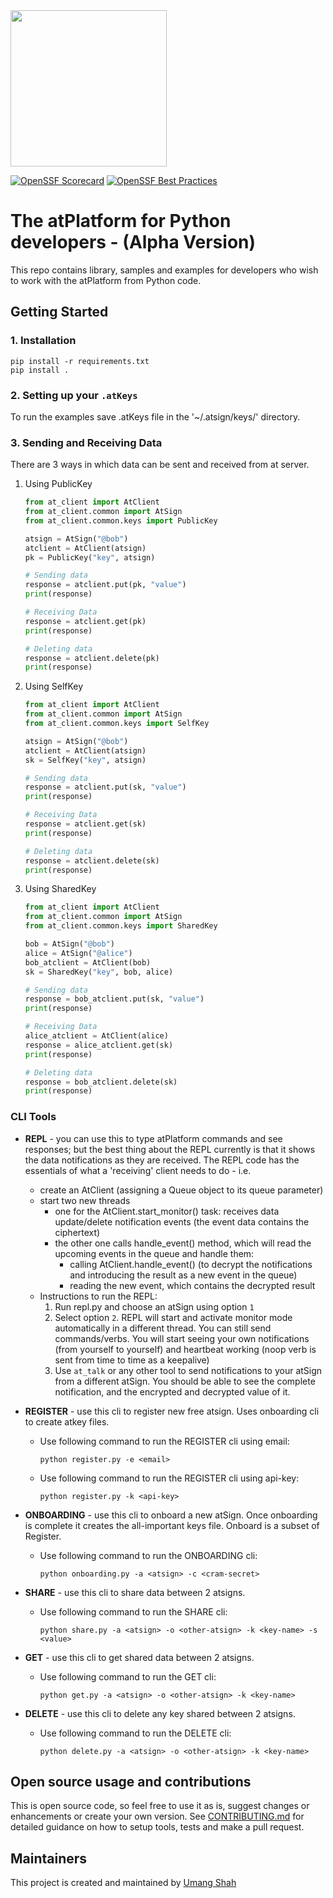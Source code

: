 <img width=250px src="https://atsign.dev/assets/img/atPlatform_logo_gray.svg?sanitize=true">

[![OpenSSF Scorecard](https://api.securityscorecards.dev/projects/github.com/atsign-foundation/at_python/badge)](https://api.securityscorecards.dev/projects/github.com/atsign-foundation/at_python)
[![OpenSSF Best Practices](https://www.bestpractices.dev/projects/8104/badge)](https://www.bestpractices.dev/projects/8104)

# The atPlatform for Python developers - (Alpha Version)

This repo contains library, samples and examples for developers who wish
to work with the atPlatform from Python code.

## Getting Started
### 1. Installation
```
pip install -r requirements.txt
pip install .
```



### 2. Setting up your `.atKeys`
To run the examples save .atKeys file in the '~/.atsign/keys/' directory.

### 3. Sending and Receiving Data
There are 3 ways in which data can be sent and received from at server.
1. Using PublicKey
    ```python
    from at_client import AtClient
    from at_client.common import AtSign
    from at_client.common.keys import PublicKey

    atsign = AtSign("@bob")
    atclient = AtClient(atsign)
    pk = PublicKey("key", atsign)

    # Sending data
    response = atclient.put(pk, "value")
    print(response)

    # Receiving Data
    response = atclient.get(pk)
    print(response)

    # Deleting data
    response = atclient.delete(pk)
    print(response)

    ```

2. Using SelfKey
    ```python
    from at_client import AtClient
    from at_client.common import AtSign
    from at_client.common.keys import SelfKey

    atsign = AtSign("@bob")
    atclient = AtClient(atsign)
    sk = SelfKey("key", atsign)

    # Sending data
    response = atclient.put(sk, "value")
    print(response)

    # Receiving Data
    response = atclient.get(sk)
    print(response)

    # Deleting data
    response = atclient.delete(sk)
    print(response)

    ```

3. Using SharedKey
    ```python
    from at_client import AtClient
    from at_client.common import AtSign
    from at_client.common.keys import SharedKey

    bob = AtSign("@bob")
    alice = AtSign("@alice")
    bob_atclient = AtClient(bob)
    sk = SharedKey("key", bob, alice)

    # Sending data
    response = bob_atclient.put(sk, "value")
    print(response)

    # Receiving Data
    alice_atclient = AtClient(alice)
    response = alice_atclient.get(sk)
    print(response)

    # Deleting data
    response = bob_atclient.delete(sk)
    print(response)

    ```

	
### CLI Tools
* **REPL** - you can use this to type atPlatform commands and see responses; but the best thing about the REPL currently is that it shows the data notifications as they are received. The REPL code has the essentials of what a 'receiving' client needs to do - i.e.
	* create an AtClient (assigning a Queue object to its queue parameter)
	* start two new threads
        * one for the AtClient.start_monitor() task: receives data update/delete notification events (the event data contains the ciphertext)
        * the other one calls handle_event() method, which will read the upcoming events in the queue and handle them: 
			* calling AtClient.handle_event() (to decrypt the notifications and introducing the result as a new event in the queue) 
			* reading the new event, which contains the decrypted result 
	* Instructions to run the REPL:
		1) Run repl.py and choose an atSign using option `1`
		2) Select option `2`. REPL will start and activate monitor mode automatically in a different thread. You can still send commands/verbs. You will start seeing your own notifications (from yourself to yourself) and heartbeat working (noop verb is sent from time to time as a keepalive)
		3) Use `at_talk` or any other tool to send notifications to your atSign from a different atSign. You should be able to see the complete notification, and the encrypted and decrypted value of it.

* **REGISTER** - use this cli to register new free atsign. Uses onboarding cli to create atkey files.
	* Use following command to run the REGISTER cli using email:
		```shell
        python register.py -e <email>
        ```
    * Use following command to run the REGISTER cli using api-key:
		```shell
        python register.py -k <api-key>
        ```

* **ONBOARDING** - use this cli to onboard a new atSign. Once onboarding is complete it creates the all-important keys file. Onboard is a subset of Register.
	* Use following command to run the ONBOARDING cli:
		```shell
        python onboarding.py -a <atsign> -c <cram-secret>
        ```

* **SHARE** - use this cli to share data between 2 atsigns.
	* Use following command to run the SHARE cli:
		```shell
        python share.py -a <atsign> -o <other-atsign> -k <key-name> -s <value>
        ```

* **GET** - use this cli to get shared data between 2 atsigns.
	* Use following command to run the GET cli:
		```shell
        python get.py -a <atsign> -o <other-atsign> -k <key-name>
        ```

* **DELETE** - use this cli to delete any key shared between 2 atsigns.
	* Use following command to run the DELETE cli:
		```shell
        python delete.py -a <atsign> -o <other-atsign> -k <key-name>
        ```

## Open source usage and contributions

This is open source code, so feel free to use it as is, suggest changes or
enhancements or create your own version. See [CONTRIBUTING.md](./CONTRIBUTING.md)
for detailed guidance on how to setup tools, tests and make a pull request.

## Maintainers

This project is created and maintained by [Umang Shah](https://github.com/shahumang19)
